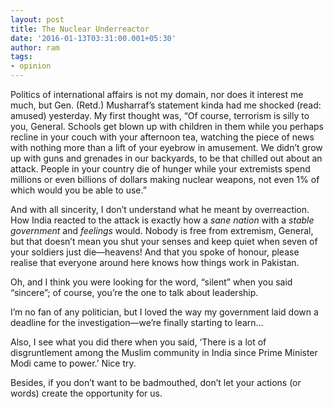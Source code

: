 ```yaml
---
layout: post
title: The Nuclear Underreactor
date: '2016-01-13T03:31:00.001+05:30'
author: ram
tags:
- opinion
---
```


Politics of international affairs is not my domain, nor does it interest me much, but Gen. (Retd.) Musharraf’s statement kinda had me shocked (read: amused) yesterday. My first thought was, “Of course, terrorism is silly to you, General. Schools get blown up with children in them while you perhaps recline in your couch with your afternoon tea, watching the piece of news with nothing more than a lift of your eyebrow in amusement. We didn’t grow up with guns and grenades in our backyards, to be that chilled out about an attack. People in your country die of hunger while your extremists spend millions or even billions of dollars making nuclear weapons, not even 1% of which would you be able to use.”

And with all sincerity, I don’t understand what he meant by overreaction. How India reacted to the attack is exactly how a _sane nation_ with a _stable government_ and _feelings_ would. Nobody is free from extremism, General, but that doesn’t mean you shut your senses and keep quiet when seven of your soldiers just die—heavens! And that you spoke of honour, please realise that everyone around here knows how things work in Pakistan.

Oh, and I think you were looking for the word, “silent” when you said “sincere”; of course, you’re the one to talk about leadership.

I’m no fan of any politician, but I loved the way my government laid down a deadline for the investigation—we’re finally starting to learn…

Also, I see what you did there when you said, ‘There is a lot of disgruntlement among the Muslim community in India since Prime Minister Modi came to power.’ Nice try.

Besides, if you don’t want to be badmouthed, don’t let your actions (or words) create the opportunity for us.
